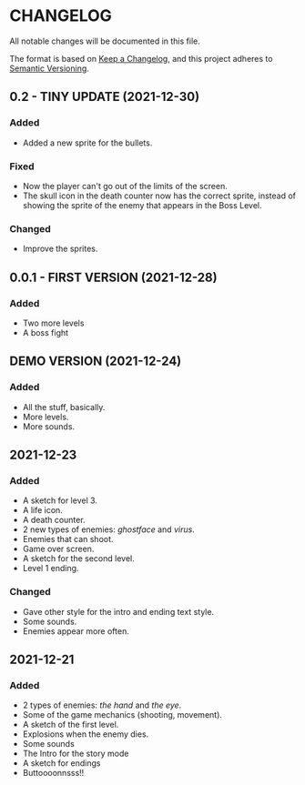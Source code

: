 # CHANGELOG
All notable changes will be documented in this file.

The format is based on [Keep a Changelog](https://keepachangelog.com/en/1.0.0/),
and this project adheres to [Semantic Versioning](https://semver.org/spec/v2.0.0.html).

## 0.2 - TINY UPDATE (2021-12-30)
### Added
- Added a new sprite for the bullets.
### Fixed
- Now the player can't go out of the limits of the screen.
- The skull icon in the death counter now has the correct sprite, instead of showing the sprite of the enemy that appears in the Boss Level.
### Changed
- Improve the sprites.

## 0.0.1 - FIRST VERSION (2021-12-28)
### Added
- Two more levels
- A boss fight

## DEMO VERSION (2021-12-24)
### Added
- All the stuff, basically.
- More levels.
- More sounds.

## 2021-12-23
### Added
- A sketch for level 3.
- A life icon.
- A death counter.
- 2 new types of enemies: *ghostface* and *virus*.
- Enemies that can shoot.
- Game over screen.
- A sketch for the second level.
- Level 1 ending.
### Changed 
- Gave other style for the intro and ending text style.
- Some sounds.
- Enemies appear more often.
## 2021-12-21
### Added
- 2 types of enemies: *the hand* and *the eye*.
- Some of the game mechanics (shooting, movement).
- A sketch of the first level.
- Explosions when the enemy dies.
- Some sounds
- The Intro for the story mode
- A sketch for endings
- Buttoooonnsss!!
